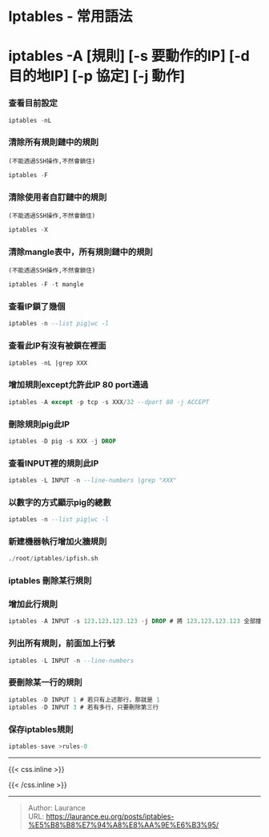 # Iptables - 常用語法


    
# iptables -A [規則] [-s 要動作的IP] [-d 目的地IP] [-p 協定] [-j 動作]

    
### 查看目前設定
    
```sql
iptables -nL
```
    
### 清除所有規則鏈中的規則

`(不能透過SSH操作,不然會鎖住)`    

```sql
iptables -F
```
    
### 清除使用者自訂鏈中的規則

`(不能透過SSH操作,不然會鎖住)`
    
```sql
iptables -X
```
    
### 清除mangle表中，所有規則鏈中的規則

`(不能透過SSH操作,不然會鎖住)`
    
```sql
iptables -F -t mangle
```
    
### 查看IP鎖了幾個
    
```sql
iptables -n --list pig|wc -l
```
    
### 查看此IP有沒有被鎖在裡面
    
```sql
iptables -nL |grep XXX
```
    
### 增加規則except允許此IP 80 port通過
    
```sql
iptables -A except -p tcp -s XXX/32 --dport 80 -j ACCEPT
```
    
### 刪除規則pig此IP
    
```sql
iptables -D pig -s XXX -j DROP
```
    
### 查看INPUT裡的規則此IP
    
```sql
iptables -L INPUT -n --line-numbers |grep "XXX"
```
    
### 以數字的方式顯示pig的總數
    
```sql
iptables -n --list pig|wc -l
```
    
### 新建機器執行增加火牆規則
    
```sql
./root/iptables/ipfish.sh
```
    
### iptables 刪除某行規則
    
### 增加此行規則
    
```sql
iptables -A INPUT -s 123.123.123.123 -j DROP # 將 123.123.123.123 全部擋掉
```
    
### 列出所有規則，前面加上行號
    
```sql
iptables -L INPUT -n --line-numbers
```
    
### 要刪除某一行的規則
    
```sql
iptables -D INPUT 1 # 若只有上述那行，那就是 1
iptables -D INPUT 3 # 若有多行，只要刪除第三行
```
    
### 保存iptables規則
    
```sql
iptables-save >rules-0
```

***

{{< css.inline >}}
<style>
.emojify {
	font-family: Apple Color Emoji, Segoe UI Emoji, NotoColorEmoji, Segoe UI Symbol, Android Emoji, EmojiSymbols;
	font-size: 2rem;
	vertical-align: middle;
}
@media screen and (max-width:650px) {
  .nowrap {
    display: block;
    margin: 25px 0;
  }
}
</style>
{{< /css.inline >}}


---

> Author: Laurance  
> URL: https://laurance.eu.org/posts/iptables-%E5%B8%B8%E7%94%A8%E8%AA%9E%E6%B3%95/  


